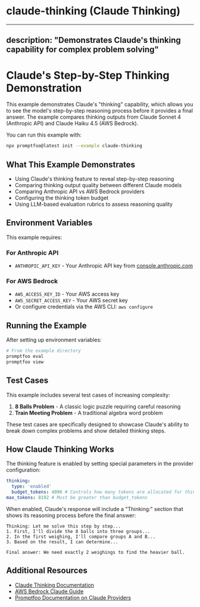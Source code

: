 # claude-thinking (Claude Thinking)

---

## description: "Demonstrates Claude's thinking capability for complex problem solving"

# Claude's Step-by-Step Thinking Demonstration

This example demonstrates Claude's "thinking" capability, which allows you to see the model's step-by-step reasoning process before it provides a final answer. The example compares thinking outputs from Claude Sonnet 4 (Anthropic API) and Claude Haiku 4.5 (AWS Bedrock).

You can run this example with:

```bash
npx promptfoo@latest init --example claude-thinking
```

## What This Example Demonstrates

- Using Claude's thinking feature to reveal step-by-step reasoning
- Comparing thinking output quality between different Claude models
- Comparing Anthropic API vs AWS Bedrock providers
- Configuring the thinking token budget
- Using LLM-based evaluation rubrics to assess reasoning quality

## Environment Variables

This example requires:

### For Anthropic API

- `ANTHROPIC_API_KEY` - Your Anthropic API key from [console.anthropic.com](https://console.anthropic.com/)

### For AWS Bedrock

- `AWS_ACCESS_KEY_ID` - Your AWS access key
- `AWS_SECRET_ACCESS_KEY` - Your AWS secret key
- Or configure credentials via the AWS CLI: `aws configure`

## Running the Example

After setting up environment variables:

```bash
# From the example directory
promptfoo eval
promptfoo view
```

## Test Cases

This example includes several test cases of increasing complexity:

1. **8 Balls Problem** - A classic logic puzzle requiring careful reasoning
2. **Train Meeting Problem** - A traditional algebra word problem

These test cases are specifically designed to showcase Claude's ability to break down complex problems and show detailed thinking steps.

## How Claude Thinking Works

The thinking feature is enabled by setting special parameters in the provider configuration:

```yaml
thinking:
  type: 'enabled'
  budget_tokens: 4096 # Controls how many tokens are allocated for thinking
max_tokens: 8192 # Must be greater than budget_tokens
```

When enabled, Claude's response will include a "Thinking:" section that shows its reasoning process before the final answer:

```
Thinking: Let me solve this step by step...
1. First, I'll divide the 8 balls into three groups...
2. In the first weighing, I'll compare groups A and B...
3. Based on the result, I can determine...

Final answer: We need exactly 2 weighings to find the heavier ball.
```

## Additional Resources

- [Claude Thinking Documentation](https://docs.anthropic.com/claude/docs/extended-thinking)
- [AWS Bedrock Claude Guide](https://docs.aws.amazon.com/bedrock/latest/userguide/model-parameters-claude.html)
- [Promptfoo Documentation on Claude Providers](https://promptfoo.dev/docs/providers/anthropic)
